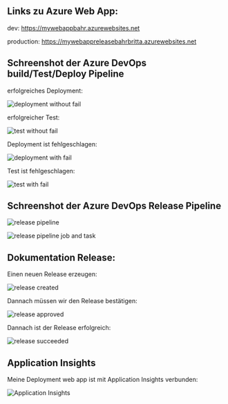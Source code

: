 ## Links zu Azure Web App:

dev: https://mywebappbahr.azurewebsites.net

production: https://mywebappreleasebahrbritta.azurewebsites.net

## Schreenshot der Azure DevOps build/Test/Deploy Pipeline

erfolgreiches Deployment: 

 ![deployment without fail](Pictures/deploy_without_fail.PNG)

 erfolgreicher Test: 

 ![test without fail](Pictures/test_without_fail.PNG)

Deployment ist fehlgeschlagen:

 ![deployment with fail](Pictures/deploy_with_fail.PNG)

Test ist fehlgeschlagen: 

 ![test with fail](Pictures/test_with_fail.PNG)


## Schreenshot der Azure DevOps Release Pipeline

 ![release pipeline](Pictures/release_pipeline.PNG)

  ![release pipeline job and task](Pictures/release_pipeline_job_task.PNG)

## Dokumentation Release: 

Einen neuen Release erzeugen: 

 ![release created](Pictures/create_release.PNG)

Dannach müssen wir den Release bestätigen: 

 ![release approved](Pictures/release_approved.PNG)

 Dannach ist der Release erfolgreich: 

  ![release succeeded](Pictures/release_succeeded.PNG)

## Application Insights
Meine Deployment web app ist mit Application Insights verbunden: 

 ![Application Insights](Pictures/app_insights.PNG)
